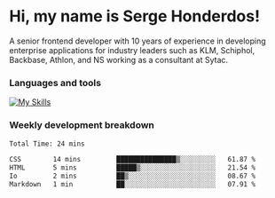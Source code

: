 # Hi, my name is Serge Honderdos!

A senior frontend developer with 10 years of experience in developing enterprise applications for industry leaders such as KLM, Schiphol, Backbase, Athlon, and NS working as a consultant at Sytac.

### Languages and tools
[![My Skills](https://skillicons.dev/icons?i=js,ts,angular,react,vue,nodejs,sqlite,postgres,mongodb,git,azure)](#)

### Weekly development breakdown
<!--START_SECTION:waka-->

```txt
Total Time: 24 mins

CSS        14 mins         ███████████████▒░░░░░░░░░   61.87 %
HTML       5 mins          █████▒░░░░░░░░░░░░░░░░░░░   21.54 %
Io         2 mins          ██▒░░░░░░░░░░░░░░░░░░░░░░   08.67 %
Markdown   1 min           ██░░░░░░░░░░░░░░░░░░░░░░░   07.91 %
```

<!--END_SECTION:waka-->
